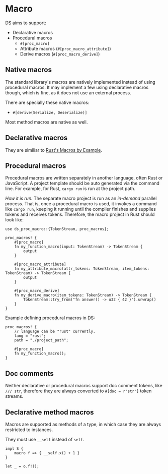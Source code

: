# Macro

DS aims to support:

- Declarative macros
- Procedural macros
  - `#[proc_macro]`
  - Attribute macros (`#[proc_macro_attribute]`)
  - Derive macros (`#[proc_macro_derive]`)

## Native macros

The standard library's macros are natively implemented instead of using procedural macros. It may implement a few using declarative macros though, which is fine, as it does not use an external process.

There are specially these native macros:

- `#[derive(Serialize, Deserialize)]`

Most method macros are native as well.

## Declarative macros

They are similiar to [Rust's Macros by Example](https://doc.rust-lang.org/reference/macros-by-example.html).

## Procedural macros

Procedural macros are written separately in another language, often Rust or JavaScript. A project template should be auto generated via the command line. For example, for Rust, `cargo run` is run at the project path.

_How it is run:_ The separate macro project is run as an _in-demand_ parallel process. That is, once a procedural macro is used, it invokes a command like `cargo run`, keeping it running until the compiler finishes and supplies tokens and receives tokens. Therefore, the macro project in Rust should look like:

```
use ds_proc_macro::{TokenStream, proc_macros};

proc_macros! {
    #[proc_macro]
    fn my_function_macro(input: TokenStream) -> TokenStream {
        output
    }

    #[proc_macro_attribute]
    fn my_attribute_macro(attr_tokens: TokenStream, item_tokens: TokenStream) -> TokenStream {
        output
    }

    #[proc_macro_derive]
    fn my_derive_macro(item_tokens: TokenStream) -> TokenStream {
        TokenStream::try_from("fn answer() -> u32 { 42 }").unwrap()
    }
}
```

Example defining procedural macros in DS:

```
proc_macros! {
    // language can be "rust" currently.
    lang = "rust";
    path = "./project_path";

    #[proc_macro]
    fn my_function_macro();
}
```

## Doc comments

Neither declarative or procedural macros support doc comment tokens, like `/// str`, therefore they are always converted to `#[doc = r"str"]` token streams.

## Declarative method macros

Macros are supported as methods of a type, in which case they are always restricted to instances.

They must use `__self` instead of `self`.

```
impl S {
    macro f => { __self.x() + 1 }
}

let _ = o.f!();
```